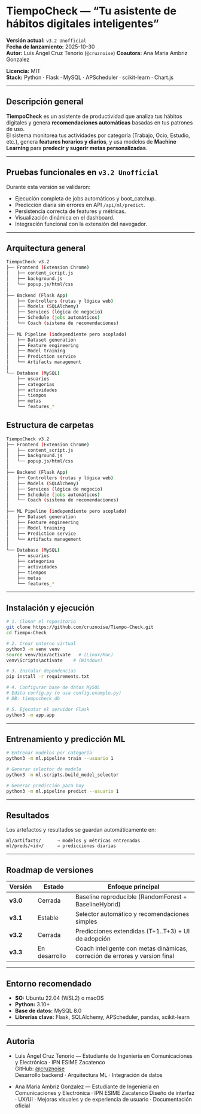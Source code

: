 #  TiempoCheck — “Tu asistente de hábitos digitales inteligentes”

**Versión actual:** `v3.2 Unofficial`  
**Fecha de lanzamiento:** 2025-10-30  
**Autor:** Luis Ángel Cruz Tenorio (`@cruznoise`)
**Coautora:** Ana Maria Ambriz Gonzalez

**Licencia:** MIT  
**Stack:** Python · Flask · MySQL · APScheduler · scikit-learn · Chart.js

---

##  Descripción general

**TiempoCheck** es un asistente de productividad que analiza tus hábitos digitales y genera **recomendaciones automáticas** basadas en tus patrones de uso.  
El sistema monitorea tus actividades por categoría (Trabajo, Ocio, Estudio, etc.), genera **features horarios y diarios**, y usa modelos de **Machine Learning** para **predecir y sugerir metas personalizadas**.

---

## Pruebas funcionales en `v3.2 Unofficial`

Durante esta versión se validaron:
- Ejecución completa de jobs automáticos y boot_catchup.
- Predicción diaria sin errores en API `/api/ml/predict`.
- Persistencia correcta de features y métricas.
- Visualización dinámica en el dashboard.
- Integración funcional con la extensión del navegador.

---

##  Arquitectura general

```bash
TiempoCheck v3.2
├── Frontend (Extension Chrome)
│   ├── content_script.js
│   ├── background.js
│   └── popup.js/html/css
│
├── Backend (Flask App)
│   ├── Controllers (rutas y lógica web)
│   ├── Models (SQLAlchemy)
│   ├── Services (lógica de negocio)
│   ├── Schedule (jobs automáticos)
│   └── Coach (sistema de recomendaciones)
│
├── ML Pipeline (independiente pero acoplado)
│   ├── Dataset generation
│   ├── Feature engineering
│   ├── Model training
│   ├── Prediction service
│   └── Artifacts management
│
└── Database (MySQL)
    ├── usuarios
    ├── categorias
    ├── actividades
    ├── tiempos
    ├── metas
    └── features_*
```
##  Estructura de carpetas

```bash
TiempoCheck v3.2
├── Frontend (Extension Chrome)
│   ├── content_script.js
│   ├── background.js
│   └── popup.js/html/css
│
├── Backend (Flask App)
│   ├── Controllers (rutas y lógica web)
│   ├── Models (SQLAlchemy)
│   ├── Services (lógica de negocio)
│   ├── Schedule (jobs automáticos)
│   └── Coach (sistema de recomendaciones)
│
├── ML Pipeline (independiente pero acoplado)
│   ├── Dataset generation
│   ├── Feature engineering
│   ├── Model training
│   ├── Prediction service
│   └── Artifacts management
│
└── Database (MySQL)
    ├── usuarios
    ├── categorias
    ├── actividades
    ├── tiempos
    ├── metas
    └── features_*
```
---

##  Instalación y ejecución

```bash
# 1. Clonar el repositorio
git clone https://github.com/cruznoise/Tiempo-Check.git
cd Tiempo-Check

# 2. Crear entorno virtual
python3 -m venv venv
source venv/bin/activate   # (Linux/Mac)
venv\Scripts\activate    # (Windows)

# 3. Instalar dependencias
pip install -r requirements.txt

# 4. Configurar base de datos MySQL
# Edita config.py (o usa config.example.py)
# DB: tiempocheck_db

# 5. Ejecutar el servidor Flask
python3 -m app.app
```

---

## Entrenamiento y predicción ML

```bash
# Entrenar modelos por categoría
python3 -m ml.pipeline train --usuario 1

# Generar selector de modelo
python3 -m ml.scripts.build_model_selector

# Generar predicción para hoy
python3 -m ml.pipeline predict --usuario 1
```

---

##  Resultados

Los artefactos y resultados se guardan automáticamente en:
```
ml/artifacts/      → modelos y métricas entrenadas
ml/preds/<id>/     → predicciones diarias
```

---

##  Roadmap de versiones

| Versión | Estado | Enfoque principal |
|----------|---------|------------------|
| **v3.0** |  Cerrada | Baseline reproducible (RandomForest + BaselineHybrid) |
| **v3.1** |  Estable | Selector automático y recomendaciones simples |
| **v3.2** |  Cerrada | Predicciones extendidas (T+1..T+3) + UI de adopción |
| **v3.3** |  En desarrollo | Coach inteligente con metas dinámicas, correción de errores y version final |

---

##  Entorno recomendado
- **SO:** Ubuntu 22.04 (WSL2) o macOS  
- **Python:** 3.10+  
- **Base de datos:** MySQL 8.0  
- **Librerías clave:** Flask, SQLAlchemy, APScheduler, pandas, scikit-learn

---

##  Autoria

- Luis Ángel Cruz Tenorio — Estudiante de Ingeniería en Comunicaciones y Electrónica · IPN ESIME Zacatenco  
  GitHub: [@cruznoise](https://github.com/cruznoise)  
  Desarrollo backend · Arquitectura ML · Integración de datos

- Ana Maria Ambriz Gonzalez — Estudiante de Ingeniería en Comunicaciones y Electrónica · IPN ESIME Zacatenco
  Diseño de interfaz · UX/UI · Mejoras visuales y de experiencia de usuario · Documentación oficial 
  
